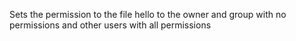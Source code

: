 Sets the permission to the file hello to the owner and group with no permissions and other users with all permissions
